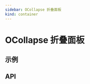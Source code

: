 ```yaml
---
sidebar: OCollapse 折叠面板
kind: container
---
```


# OCollapse 折叠面板

## 示例

<!-- @case CollapseAccordion -->
<!-- @case CollapseControl -->
<!-- @case CollapseCustom -->

## API

<!-- @api OCollapse -->
<!-- @api OCollapseItem -->
